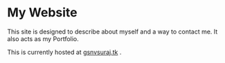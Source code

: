 # My Website
This site is designed to describe about myself and a way to contact me.
It also acts as my Portfolio.

This is currently hosted at [gsnvsuraj.tk](gsnvsuraj.tk) .
